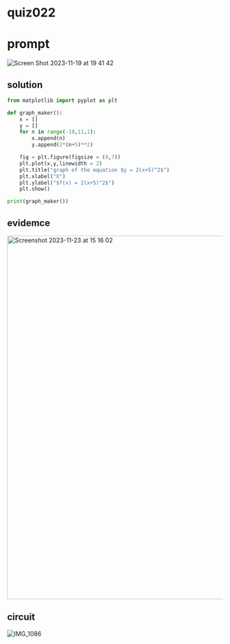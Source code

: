 # quiz022

# prompt

![Screen Shot 2023-11-19 at 19 41 42](https://github.com/ayyyane/unit2_g11/assets/142702159/d9f56fdb-cd44-4157-a3f0-a1a09b99b524)

## solution

```.py
from matplotlib import pyplot as plt

def graph_maker():
    x = []
    y = []
    for n in range(-10,11,1):
        x.append(n)
        y.append(2*(n+5)**2)

    fig = plt.figure(figsize = (9,7))
    plt.plot(x,y,linewidth = 2)
    plt.title("graph of the equation $y = 2(x+5)^2$")
    plt.xlabel("X")
    plt.ylabel("$f(x) = 2(x+5)^2$")
    plt.show()

print(graph_maker())
```

## evidemce
<img width="847" alt="Screenshot 2023-11-23 at 15 16 02" src="https://github.com/ayyyane/unit2_g11/assets/142702159/b9502060-9660-4c37-b224-e9329380f6b5">

## circuit
![IMG_1086](https://github.com/ayyyane/unit2_g11/assets/142702159/45d2d44a-9577-4ee8-a4d4-6640110b986d)
